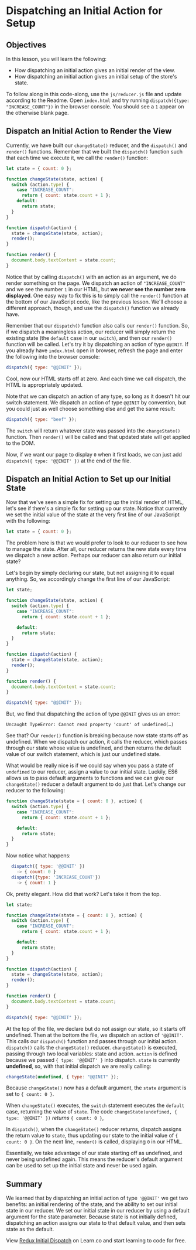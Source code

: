 # Dispatching an Initial Action for Setup

## Objectives

In this lesson, you will learn the following:

- How dispatching an initial action gives an initial render of the view.
- How dispatching an initial action gives an initial setup of the store's state.

To follow along in this code-along, use the `js/reducer.js` file and update
according to the Readme. Open `index.html` and try running `dispatch({type: "INCREASE_COUNT"})` in the browser console. You should see a `1` appear on the
otherwise blank page.

## Dispatch an Initial Action to Render the View

Currently, we have built our `changeState()` reducer, and the `dispatch()` and
`render()` functions. Remember that we built the `dispatch()` function such that
each time we execute it, we call the `render()` function:

```javascript
let state = { count: 0 };

function changeState(state, action) {
  switch (action.type) {
    case "INCREASE_COUNT":
      return { count: state.count + 1 };
    default:
      return state;
  }
}

function dispatch(action) {
  state = changeState(state, action);
  render();
}

function render() {
  document.body.textContent = state.count;
}
```

Notice that by calling `dispatch()` with an action as an argument, we do render
something on the page. We dispatch an action of `"INCREASE_COUNT"` and we see
the number `1` in our HTML, but **we never see the number zero displayed**. One
easy way to fix this is to simply call the `render()` function at the bottom of
our JavaScript code, like the previous lesson. We'll choose a different
approach, though, and use the `dispatch()` function we already have.

Remember that our `dispatch()` function also calls our `render()` function. So, if
we dispatch a meaningless action, our reducer will simply return the existing
state (the `default` case in our `switch`), and then our `render()` function will
be called. Let's try it by dispatching an action of type `@@INIT`.
If you already have `index.html` open in browser, refresh the page
and enter the following into the browser console:

```javascript
dispatch({ type: "@@INIT" });
```

Cool, now our HTML starts off at zero. And each time we call dispatch, the HTML
is appropriately updated.

Note that we can dispatch an action of any type, so long as it doesn't hit our
switch statement. We dispatch an action of type `@@INIT` by convention, but you
could just as well choose something else and get the same result:

```javascript
dispatch({ type: "beef" });
```

The `switch` will return whatever state was passed into the `changeState()`
function. Then `render()` will be called and that updated state will get applied
to the DOM.

Now, if we want our page to display `0` when it first loads, we can just add `dispatch({ type: '@@INIT' })` at the end of the file.

## Dispatch an Initial Action to Set up our Initial State

Now that we've seen a simple fix for setting up the initial render of HTML,
let's see if there's a simple fix for setting up our state. Notice that
currently we set the initial value of the state at the very first line of our
JavaScript with the following:

```js
let state = { count: 0 };
```

The problem here is that we would prefer to look to our reducer to see how to
manage the state. After all, our reducer returns the new state every time we
dispatch a new action. Perhaps our reducer can also return our initial state?

Let's begin by simply declaring our state, but not assigning it to equal
anything. So, we accordingly change the first line of our JavaScript:

```javascript
let state;
```

```javascript
function changeState(state, action) {
  switch (action.type) {
    case "INCREASE_COUNT":
      return { count: state.count + 1 };

    default:
      return state;
  }
}

function dispatch(action) {
  state = changeState(state, action);
  render();
}

function render() {
  document.body.textContent = state.count;
}

dispatch({ type: "@@INIT" });
```

But, we find that dispatching the action of type `@@INIT` gives us an error:

```text
Uncaught TypeError: Cannot read property 'count' of undefined(…)
```

See that? Our `render()` function is breaking because now state starts off as
undefined. When we dispatch our action, it calls the reducer, which passes
through our state whose value is undefined, and then returns the default value
of our switch statement, which is just our undefined state.

What would be really nice is if we could say when you pass a state of
`undefined` to our reducer, assign a value to our initial state. Luckily, ES6
allows us to pass default arguments to functions and we can give our `changeState()`
reducer a default argument to do just that. Let's change our reducer to the
following:

```javascript
function changeState(state = { count: 0 }, action) {
  switch (action.type) {
    case "INCREASE_COUNT":
      return { count: state.count + 1 };

    default:
      return state;
  }
}
```

Now notice what happens:

```javascript
  dispatch({ type: '@@INIT' })
    -> { count: 0 }
  dispatch({type: 'INCREASE_COUNT'})
    -> { count: 1 }
```

Ok, pretty elegant. How did that work? Let's take it from the top.

```javascript
let state;

function changeState(state = { count: 0 }, action) {
  switch (action.type) {
    case "INCREASE_COUNT":
      return { count: state.count + 1 };

    default:
      return state;
  }
}

function dispatch(action) {
  state = changeState(state, action);
  render();
}

function render() {
  document.body.textContent = state.count;
}

dispatch({ type: "@@INIT" });
```

At the top of the file, we declare but do not assign our state, so it starts off
undefined. Then at the bottom the file, we dispatch an action of `'@@INIT'`.
This calls our `dispatch()` function and passes through our initial action.
`dispatch()` calls the `changeState()` reducer. `changeState()` is executed, passing
through two local variables: state and action. `action` is defined because we
passed `{ type: '@@INIT' }` into dispatch. `state` is currently **undefined**, so, with
that initial dispatch we are really calling:

```js
changeState(undefined, { type: "@@INIT" });
```

Because `changeState()` now has a default argument, the `state` argument is set to
`{ count: 0 }`.

When `changeState()` executes, the `switch` statement executes the `default` case,
returning the value of `state`. The code `changeState(undefined, { type: '@@INIT' })`
_returns_ `{ count: 0 }`,

In `dispatch()`, when the `changeState()` reducer returns, dispatch assigns the
return value to `state`, thus updating our state to the initial value of
`{ count: 0 }`. On the next line, `render()` is called, displaying `0` in our HTML.

Essentially, we take advantage of our state starting off as undefined, and never
being undefined again. This means the reducer's default argument can be used to
set up the initial state and never be used again.

## Summary

We learned that by dispatching an initial action of type `'@@INIT'` we get two
benefits: an initial rendering of the state, and the ability to set our initial
state in our reducer. We set our initial state in our reducer by using a
default argument for the state parameter. Because state is not initially
defined, dispatching an action assigns our state to that default value, and then
sets state as the default.

<p class='util--hide'>View <a href='https://learn.co/lessons/redux-initial-dispatch'>Redux Initial Dispatch</a> on Learn.co and start learning to code for free.</p>

